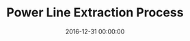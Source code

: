 ---
layout: inner
position: left
title: 'Power Line Extraction Process'
date: 2016-12-31 00:00:00
categories: development
tags: Powerline Detection Computer Vision
featured_image: '/img/posts/portfolio/powerlines/process.png'
lead_text: 'My Masters thesis investigated the use of computer vision techniques to extract power lines from images. The process consisted of a perspective warp, edge extraction, and parabola fitting with a Hough transform.'
project_link: 'https://ieeexplore.ieee.org/abstract/document/7804438/'
button_text: 'IEEEXplore'
button_icon: file
---